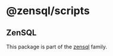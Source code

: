 # @zensql/scripts

## ZenSQL

This package is part of the [zensql](https://github.com/etienne-dldc/zensql) family.
